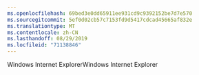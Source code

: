 ```yaml
---
ms.openlocfilehash: 69bed3e0dd65911ee931cd9c9392152be7d7e570
ms.sourcegitcommit: 5ef0d02cb57c7153fd9d5417cdcad45665af832e
ms.translationtype: MT
ms.contentlocale: zh-CN
ms.lasthandoff: 08/29/2019
ms.locfileid: "71138846"
---
```

<span data-ttu-id="e51c4-101">Windows Internet Explorer</span><span class="sxs-lookup"><span data-stu-id="e51c4-101">Windows Internet Explorer</span></span>